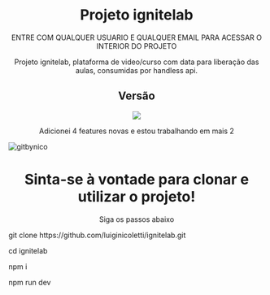 
<h1 align="center"> Projeto ignitelab </h1>
<p align="center">ENTRE COM QUALQUER USUARIO E QUALQUER EMAIL PARA ACESSAR O INTERIOR DO PROJETO</p>

<p align="center"> Projeto ignitelab, plataforma de video/curso com data para liberação das aulas, consumidas por handless api.</p>
<h2 align="center"> Versão </h2>
<p align="center">
<img src="http://img.shields.io/static/v1?label=v1.1&message=EM%20DESENVOLVIMENTO&color=GREEN&style=for-the-badge"/>
<p align="center">Adicionei 4 features novas e estou trabalhando em mais 2 
</p>
</p>

![gitbynico](https://user-images.githubusercontent.com/17785028/176801840-a48f299e-6d58-488d-a88e-16698cdca622.png)

<h1 align="center"> Sinta-se à vontade para clonar e utilizar o projeto! </h1>

<p align="center">Siga os passos abaixo</p>

  <p>git clone https://github.com/luiginicoletti/ignitelab.git</p>
  <p>cd ignitelab</p>
  <p>npm i </p>
  <p>npm run dev</p>
